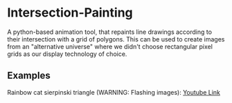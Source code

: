 # Intersection-Painting
A python-based animation tool, that repaints line drawings according to their intersection with a grid of polygons. This can be used to create images from an "alternative universe" where we didn't choose rectangular pixel grids as our display technology of choice.

## Examples
Rainbow cat sierpinski triangle (WARNING: Flashing images):
[Youtube Link](https://www.youtube.com/shorts/OpIpnvVSaUM)
